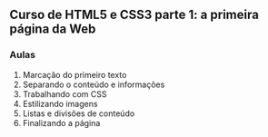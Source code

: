 ## Curso de HTML5 e CSS3 parte 1: a primeira página da Web

### Aulas

1. Marcação do primeiro texto
2. Separando o conteúdo e informações
3. Trabalhando com CSS
4. Estilizando imagens
5. Listas e divisões de conteúdo
6. Finalizando a página
